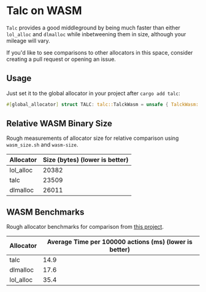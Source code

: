 # Talc on WASM

`Talc` provides a good middleground by being much faster than either `lol_alloc` and `dlmalloc` while inbetweening them in size, although your mileage will vary.

If you'd like to see comparisons to other allocators in this space, consider creating a pull request or opening an issue.

## Usage
Just set it to the global allocator in your project after `cargo add talc`:

```rust
#[global_allocator] struct TALC: talc::TalckWasm = unsafe { TalckWasm::new_global() };
```

## Relative WASM Binary Size

Rough measurements of allocator size for relative comparison using `wasm_size.sh` and `wasm-size`.

| Allocator | Size (bytes) (lower is better) |
| --------- | ----- |
| lol_alloc | 20382 |
| talc      | 23509 |
| dlmalloc  | 26011 |

## WASM Benchmarks

Rough allocator benchmarks for comparison from [this project](https://github.com/SFBdragon/wasm-alloc-bench).

| Allocator | Average Time per 100000 actions (ms) (lower is better) |
|-----------|--------------|
| talc      | 14.9         |
| dlmalloc  | 17.6         |
| lol_alloc | 35.4         |

